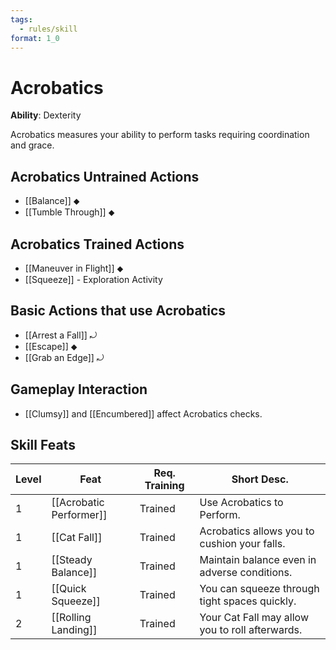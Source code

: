 ```yaml
---
tags:
  - rules/skill
format: 1_0
---
```

# Acrobatics

**Ability**: Dexterity

Acrobatics measures your ability to perform tasks requiring coordination and grace. 

## Acrobatics Untrained Actions

- [[Balance]] ⬥
- [[Tumble Through]] ⬥

## Acrobatics Trained Actions

- [[Maneuver in Flight]] ⬥
- [[Squeeze]]  - Exploration Activity

## Basic Actions that use Acrobatics

- [[Arrest a Fall]] ⤾
- [[Escape]] ⬥
- [[Grab an Edge]] ⤾

## Gameplay Interaction

- [[Clumsy]] and [[Encumbered]] affect Acrobatics checks.

## Skill Feats

| Level | Feat                    | Req. Training | Short Desc.                                     |
| ----- | ----------------------- | ------------- | ----------------------------------------------- |
| 1     | [[Acrobatic Performer]] | Trained       | Use Acrobatics to Perform.                      |
| 1     | [[Cat Fall]]            | Trained       | Acrobatics allows you to cushion your falls.    |
| 1     | [[Steady Balance]]      | Trained       | Maintain balance even in adverse conditions.    |
| 1     | [[Quick Squeeze]]       | Trained       | You can squeeze through tight spaces quickly.   |
| 2     | [[Rolling Landing]]     | Trained       | Your Cat Fall may allow you to roll afterwards. |
